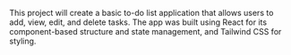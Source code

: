 This project will create a basic to-do list application that allows users to add, view, edit, and delete tasks. The app was built using React for its component-based structure and state management, and Tailwind CSS for styling.
